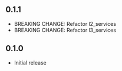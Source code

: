 ## 0.1.1

- BREAKING CHANGE: Refactor l2_services
- BREAKING CHANGE: Refactor l3_services

## 0.1.0

- Initial release
